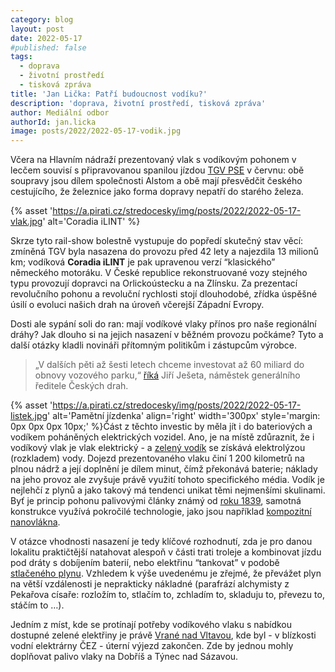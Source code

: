 ```yaml
---
category: blog
layout: post
date: 2022-05-17
#published: false
tags: 
  - doprava
  - životní prostředí
  - tisková zpráva
title: 'Jan Lička: Patří budoucnost vodíku?'
description: 'doprava, životní prostředí, tisková zpráva'
author: Mediální odbor
authorId: jan.licka
image: posts/2022/2022-05-17-vodik.jpg
---
```


Včera na Hlavním nádraží prezentovaný vlak s vodíkovým pohonem v lecčem souvisí s připravovanou spanilou jízdou [TGV PSE](https://www.ceskenoviny.cz/zpravy/do-ceska-v-cervnu-prijede-francouzsky-vysokorychlostni-vlak-tgv/2200855) v červnu: obě soupravy jsou dílem společnosti Alstom a obě mají přesvědčit českého cestujícího, že železnice jako forma dopravy nepatří do starého železa. 

{% asset 'https://a.pirati.cz/stredocesky/img/posts/2022/2022-05-17-vlak.jpg' alt='Coradia iLINT' %}

Skrze tyto rail-show bolestně vystupuje do popředí skutečný stav věcí: zmíněná TGV byla nasazena do provozu před 42 lety a najezdila 13 milionů km; vodíková **Coradia iLINT** je pak upravenou verzí “klasického” německého motoráku. V České republice rekonstruované vozy stejného typu provozují dopravci na Orlickoústecku a na Zlínsku. Za prezentací revolučního pohonu a revoluční rychlosti stojí dlouhodobé, zřídka úspěšné úsilí o evoluci našich drah na úroveň včerejší Západní Evropy.

Dosti ale sypání soli do ran: mají vodíkové vlaky přínos pro naše regionální dráhy? Jak dlouho si na jejich nasazení v běžném provozu počkáme? Tyto a další otázky kladli novináři přítomným politikům i zástupcům výrobce. 

> „V dalších pěti až šesti letech chceme investovat až 60 miliard do obnovy vozového parku,“ [říká](https://zdopravy.cz/podcast-pripravujeme-se-na-nakup-bateriovych-i-vodikovych-vlaku-rika-jiri-jeseta-z-cd-104981/) Jiří Ješeta, náměstek generálního ředitele Českých drah. 

{% asset 'https://a.pirati.cz/stredocesky/img/posts/2022/2022-05-17-listek.jpg' alt='Pamětní jízdenka' align='right' width='300px' style='margin: 0px 0px 0px 10px;' %}Část z těchto investic by měla jít i do bateriových a vodíkem poháněných elektrických vozidel. Ano, je na místě zdůraznit, že i vodíkový vlak je vlak elektrický - a [zelený vodík](https://www.petrofac.com/media/stories-and-opinion/the-difference-between-green-hydrogen-and-blue-hydrogen/) se získává elektrolýzou (rozkladem) vody. 
Dojezd prezentovaného vlaku činí 1 200 kilometrů na plnou nádrž a její doplnění je dílem minut, čímž překonává baterie; náklady na jeho provoz ale zvyšuje právě využití tohoto specifického média. Vodík je nejlehčí z plynů a jako takový má tendenci unikat těmi nejmenšími skulinami. Byť je princip pohonu palivovými články známý od [roku 1839](https://www.thoughtco.com/hydrogen-fuel-cells-1991799), samotná konstrukce využívá pokročilé technologie, jako jsou například [kompozitní nanovlákna](https://www.hindawi.com/journals/jnm/2008/950967/).  

V otázce vhodnosti nasazení je tedy klíčové rozhodnutí, zda je pro danou lokalitu praktičtější natahovat alespoň v části trati troleje a kombinovat jízdu pod dráty s dobíjením baterií, nebo elektřinu “tankovat” v podobě 
[stlačeného plynu](https://afdc.energy.gov/vehicles/how-do-fuel-cell-electric-cars-work). Vzhledem k výše uvedenému je zřejmé, že převážet plyn na větší vzdálenosti je neprakticky nákladné (parafrází alchymisty z Pekařova císaře: rozložím to, stlačím to, zchladím to, skladuju to, převezu to, stáčím to …).

Jedním z míst, kde se protínají potřeby vodíkového vlaku s nabídkou dostupné zelené elektřiny je právě [Vrané nad Vltavou](https://www.cez.cz/cs/o-cez/vyrobni-zdroje/obnovitelne-zdroje/voda/vodni-elektrarny/ceska-republika/vrane-nad-vltavou-58139), kde byl - v blízkosti vodní elektrárny ČEZ - úterní výjezd zakončen. Zde by jednou mohly doplňovat palivo vlaky na Dobříš a Týnec nad Sázavou. 
